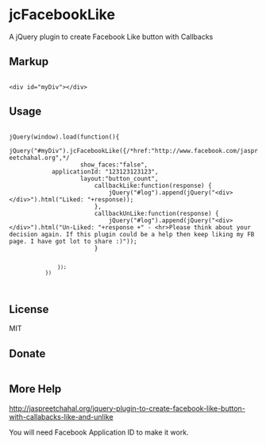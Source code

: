 jcFacebookLike
==============

A jQuery plugin to create Facebook Like button with Callbacks

<h2>Markup</h2>

<code>
&lt;div id="myDiv">&lt;/div>
</code>

<h2>Usage</h2>

<code>
jQuery(window).load(function(){
                    jQuery("#myDiv").jcFacebookLike({/*href:"http://www.facebook.com/jaspreetchahal.org",*/
                    show_faces:"false",
		    applicationId: "123123123123",
                    layout:"button_count",
                        callbackLike:function(response) {
                            jQuery("#log").append(jQuery("&lt;div>&lt;/div>").html("Liked: "+response));
                        },
                        callbackUnLike:function(response) {
                            jQuery("#log").append(jQuery("&lt;div>&lt;/div>").html("Un-Liked: "+response +" - &lt;hr>Please think about your decision again. If this plugin could be a help then keep liking my FB page. I have got lot to share :)"));
                        }

                    });
                })
</code>

<h2>License</h2>

MIT

<h2>Donate</h2>

<a href="https://www.paypal.com/cgi-bin/webscr?cmd=_s-xclick&amp;hosted_button_id=MHMQ6E37TYW3N" rel="external nofollow" title="" target="_blank"><img alt="" src="https://www.paypalobjects.com/en_AU/i/btn/btn_donateCC_LG.gif"></a>

<h2>More Help</h2>

http://jaspreetchahal.org/jquery-plugin-to-create-facebook-like-button-with-callabacks-like-and-unlike


You will need Facebook Application ID to make it work. 